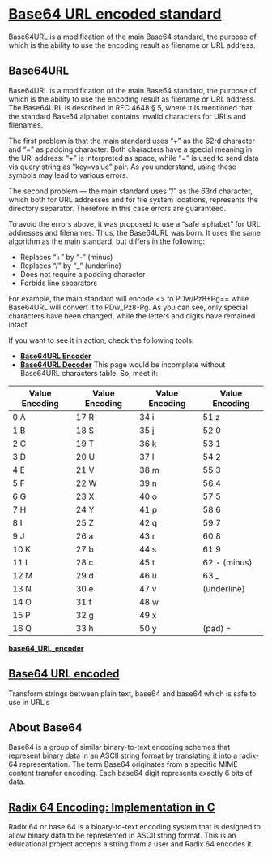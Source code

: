 # **[Base64 URL encoded standard](https://base64.guru/standards/base64url)**

Base64URL is a modification of the main Base64 standard, the purpose of which is the ability to use the encoding result as filename or URL address.

## Base64URL

Base64URL is a modification of the main Base64 standard, the purpose of which is the ability to use the encoding result as filename or URL address. The Base64URL is described in RFC 4648 § 5, where it is mentioned that the standard Base64 alphabet contains invalid characters for URLs and filenames.

The first problem is that the main standard uses “+” as the 62rd character and “=” as padding character. Both characters have a special meaning in the URI address: “+” is interpreted as space, while “=” is used to send data via query string as “key=value” pair. As you understand, using these symbols may lead to various errors.

The second problem — the main standard uses “/” as the 63rd character, which both for URL addresses and for file system locations, represents the directory separator. Therefore in this case errors are guaranteed.

To avoid the errors above, it was proposed to use a “safe alphabet” for URL addresses and filenames. Thus, the Base64URL was born. It uses the same algorithm as the main standard, but differs in the following:

- Replaces “+” by “-” (minus)
- Replaces “/” by “_” (underline)
- Does not require a padding character
- Forbids line separators

For example, the main standard will encode <<???>> to PDw/Pz8+Pg== while Base64URL will convert it to PDw_Pz8-Pg. As you can see, only special characters have been changed, while the letters and digits have remained intact.

If you want to see it in action, check the following tools:

- **[Base64URL Encoder](https://base64.guru/standards/base64url/encode)**
- **[Base64URL Decoder](https://base64.guru/standards/base64url/decode)**
This page would be incomplete without Base64URL characters table. So, meet it:

| Value Encoding | Value Encoding | Value Encoding | Value Encoding |
|----------------|----------------|----------------|----------------|
| 0 A            | 17 R           | 34 i           | 51 z           |
| 1 B            | 18 S           | 35 j           | 52 0           |
| 2 C            | 19 T           | 36 k           | 53 1           |
| 3 D            | 20 U           | 37 l           | 54 2           |
| 4 E            | 21 V           | 38 m           | 55 3           |
| 5 F            | 22 W           | 39 n           | 56 4           |
| 6 G            | 23 X           | 40 o           | 57 5           |
| 7 H            | 24 Y           | 41 p           | 58 6           |
| 8 I            | 25 Z           | 42 q           | 59 7           |
| 9 J            | 26 a           | 43 r           | 60 8           |
| 10 K           | 27 b           | 44 s           | 61 9           |
| 11 L           | 28 c           | 45 t           | 62 - (minus)   |
| 12 M           | 29 d           | 46 u           | 63 _           |
| 13 N           | 30 e           | 47 v           | (underline)    |
| 14 O           | 31 f           | 48 w           |                |
| 15 P           | 32 g           | 49 x           |                |
| 16 Q           | 33 h           | 50 y           | (pad) =        |

**[base64_URL_encoder](https://base64.guru/standards/base64url/encode)**

## **[Base64 URL encoded](https://www.base64url.com/)**

Transform strings between plain text, base64 and base64 which is safe to use in URL's

## About Base64

Base64 is a group of similar binary-to-text encoding schemes that represent binary data in an ASCII string format by translating it into a radix-64 representation. The term Base64 originates from a specific MIME content transfer encoding. Each base64 digit represents exactly 6 bits of data.

## **[Radix 64 Encoding: Implementation in C](https://dev-notes.eu/2018/08/radix-64-encoding-with-example-implementation-in-c/)**

Radix 64 or base 64 is a binary-to-text encoding system that is designed to allow binary data to be represented in ASCII string format. This is an educational project accepts a string from a user and Radix 64 encodes it.
